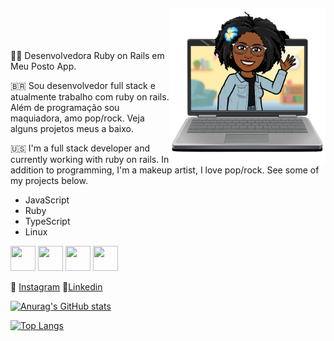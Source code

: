 <img align="right" width="250px" style="margin-top:-20px" src="https://github.com/elainicristina/elainicristina/blob/main/elaini.png">

</br>
</br>

👩‍💻 Desenvolvedora Ruby on Rails em Meu Posto App.

🇧🇷 Sou desenvolvedor full stack e atualmente trabalho com ruby on rails. Além de programação sou maquiadora, amo pop/rock. Veja alguns projetos meus a baixo.

🇺🇸 I'm a full stack developer and currently working with ruby on rails. In addition to programming, I'm a makeup artist, I love pop/rock. See some of my projects below.

- JavaScript
- Ruby
- TypeScript
- Linux

 <img src="https://upload.wikimedia.org/wikipedia/commons/thumb/9/99/Unofficial_JavaScript_logo_2.svg/640px-Unofficial_JavaScript_logo_2.svg.png" width="40" height="40"/> <img src="https://upload.wikimedia.org/wikipedia/commons/thumb/7/73/Ruby_logo.svg/800px-Ruby_logo.svg.png" width="40" height="40"/> <img src="https://appmasters.io/static/typescript-logo-26cc95f255ccb936d154b43614f61602.png" width="40" height="40"/> <img src="https://cdn.jsdelivr.net/gh/devicons/devicon/icons/linux/linux-original.svg" width="40" height="40"/>





📸 [Instagram](https://www.instagram.com/elainiicristina/)  💼[Linkedin](https://www.linkedin.com/in/elaini-cristina-85234820a/)  

[![Anurag's GitHub stats](https://github-readme-stats.vercel.app/api?username=elainicristina)](https://github.com/elainicristina/github-readme-stats?theme=dark)

[![Top Langs](https://github-readme-stats.vercel.app/api/top-langs/?username=elainicristina&layout=compact)](https://github.com/elainicristina/github-readme-stats)
 
